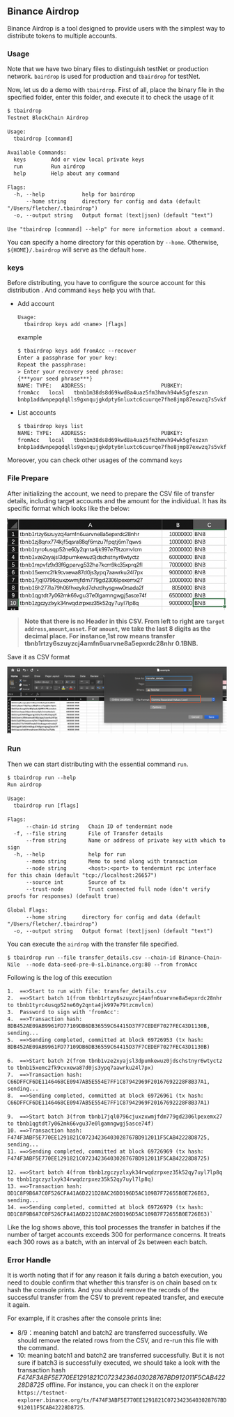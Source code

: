 Binance Airdrop
-------------
Binance Airdrop is a tool designed to provide users with the simplest way to distribute tokens to multiple accounts.

### Usage
Note that we have two binary files to distinguish testNet or production network. `bairdrop` is used for production and `tbairdrop` for testNet. 

Now, let us do a demo with `tbairdrop`. First of all, place the binary file in the specified folder, enter this folder, and execute it to check the usage of it
```
$ tbairdrop
Testnet BlockChain Airdrop

Usage:
  tbairdrop [command]

Available Commands:
  keys        Add or view local private keys
  run         Run airdrop
  help        Help about any command

Flags:
  -h, --help            help for bairdrop
      --home string     directory for config and data (default "/Users/fletcher/.tbairdrop")
  -o, --output string   Output format (text|json) (default "text")

Use "tbairdrop [command] --help" for more information about a command.
```
You can specify a home directory for this operation by `--home`. Otherwise, `${HOME}/.bairdrop` will serve as the default `home`.
### keys
Before distributing, you have to configure the source account for this distribution . And command `keys` help you with that.

- Add account
  ```
  Usage:
    tbairdrop keys add <name> [flags]
  ```
  example
  ```
  $ tbairdrop keys add fromAcc --recover 
  Enter a passphrase for your key:
  Repeat the passphrase:
  > Enter your recovery seed phrase:
  {***your seed phrase***}
  NAME:	TYPE:	ADDRESS:						PUBKEY:
  fromAcc	local	tbnb1m38ds8d69kwd8a4uaz5fm3hmvh94wk5gfeszxn	bnbp1addwnpepqdqlls9gxnqujgkdpty6nluxtc6cuurqe7fhe8jmp87exwzq7s5vkfxcvxk
  ```
- List accounts
  ```
  $ tbairdrop keys list
  NAME:	TYPE:	ADDRESS:						PUBKEY:
  fromAcc	local	tbnb1m38ds8d69kwd8a4uaz5fm3hmvh94wk5gfeszxn	bnbp1addwnpepqdqlls9gxnqujgkdpty6nluxtc6cuurqe7fhe8jmp87exwzq7s5vkfxcvxk
  ```
Moreover, you can check other usages of the command `keys`

### File Prepare
After initializing the account, we need to prepare the CSV file of transfer details, including target accounts and the amount for the individual. It has its specific format which looks like the below:

![transfer_details.csv](/manual/transfer_example.png?raw=true "example")

>**Note that there is no Header in this CSV. From left to right are `target address`,`amount`,`asset`. For `amount`, we take the last 8 digits as the decimal place. For instance,1st row means transfer tbnb1rtzy6szuyzcj4amfn6uarvne8a5epxrdc28nhr 0.1BNB.**

Save it as CSV format

![save](/manual/transfer_save.png?raw=true "save")


### Run
Then we can start distributing with the essential command `run`.
```
$ tbairdrop run --help
Run airdrop

Usage:
  tbairdrop run [flags]

Flags:
      --chain-id string   Chain ID of tendermint node
  -f, --file string       File of Transfer details
      --from string       Name or address of private key with which to sign
  -h, --help              help for run
      --memo string       Memo to send along with transaction
      --node string       <host>:<port> to tendermint rpc interface for this chain (default "tcp://localhost:26657")
      --source int        Source of tx
      --trust-node        Trust connected full node (don't verify proofs for responses) (default true)

Global Flags:
      --home string     directory for config and data (default "/Users/fletcher/.tbairdrop")
  -o, --output string   Output format (text|json) (default "text")
```

You can execute the `airdrop` with the transfer file specified.
```
$ tbairdrop run --file transfer_details.csv --chain-id Binance-Chain-Nile  --node data-seed-pre-0-s1.binance.org:80 --from fromAcc
```

Following is the log of this execution

```
1.  ==>Start to run with file: transfer_details.csv
2.  ==>Start batch 1(from tbnb1rtzy6szuyzcj4amfn6uarvne8a5epxrdc28nhr to tbnb1tyrc4usqp52ne60y2qnta4jk997e79tzcmvlcm)
3.  Password to sign with 'fromAcc':
4.  ==>Transaction hash: BDB452AE09AB9961FD77109DB6DB36559C64415D37F7CEDEF7027FEC43D1130B, sending...
5.  ==>Sending completed, committed at block 69726953 (tx hash: BDB452AE09AB9961FD77109DB6DB36559C64415D37F7CEDEF7027FEC43D1130B)

6.  ==>Start batch 2(from tbnb1vze2xyajsl3dpumkewuz0jdschstnyr6wtyctz to tbnb15xemc2fk9cvxewa87d0js3ypq7aawrku24l7px)
7.  ==>Transaction hash: C66DFFCF6DE1146468CE0947AB5E554E7FF1C87942969F20167692228F8B37A1, sending...
8.  ==>Sending completed, committed at block 69726961 (tx hash: C66DFFCF6DE1146468CE0947AB5E554E7FF1C87942969F20167692228F8B37A1)

9.  ==>Start batch 3(from tbnb17jql0796cjuxzxwmjfdm779gd2306lpexemx27 to tbnb1qgtdt7y062mk66vgu37e0lgamngwgj5asce74f)
10. ==>Transaction hash: F474F3ABF5E770EE1291821C07234236403028767BD912011F5CAB42228D8725, sending...
11. ==>Sending completed, committed at block 69726969 (tx hash: F474F3ABF5E770EE1291821C07234236403028767BD912011F5CAB42228D8725)

12. ==>Start batch 4(from tbnb1zgczyzlxyk34rwqdzrpxez35k52qy7uyl7lp8q to tbnb1zgczyzlxyk34rwqdzrpxez35k52qy7uyl7lp8q)
13. ==>Transaction hash: DD1C8F9B6A7C0F526CFA41A6D221D28AC26DD196D5AC109B7F72655B0E726E63, sending...
14. ==>Sending completed, committed at block 69726979 (tx hash: DD1C8F9B6A7C0F526CFA41A6D221D28AC26DD196D5AC109B7F72655B0E726E63)`
```

Like the log shows above, this tool processes the transfer in batches if the number of target accounts exceeds 300 for performance concerns. It treats each 300 rows as a batch, with an interval of 2s between each batch.

### Error Handle
It is worth noting that if for any reason it fails during a batch execution, you need to double confirm that whether this transfer is on chain based on tx hash the console prints. And you should remove the records of the successful transfer from the CSV to prevent repeated transfer, and execute it again.
 
For example, if it crashes after the console prints line:
+ 8/9：meaning batch1 and batch2 are transferred successfully. We should remove the related rows from the CSV, and re-run this file with the command.
+ 10: meaning batch1 and batch2 are transferred successfully. But it is not sure if batch3 is successfully executed, we should take a look with the transaction hash *F474F3ABF5E770EE1291821C07234236403028767BD912011F5CAB42228D8725* offline. For instance, you can check it on the explorer `https://testnet-explorer.binance.org/tx/F474F3ABF5E770EE1291821C07234236403028767BD912011F5CAB42228D8725`. 




